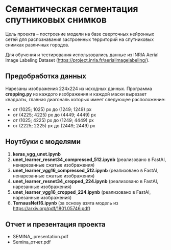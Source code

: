 # Семантическая сегментация спутниковых снимков

Цель проекта – построение модели на базе сверточных нейронных сетей для распознавания застроенных территорий на спутниковых снимках различных городов.

Для обучения и тестирования использовались данные из INRIA Aerial Image Labeling Dataset (https://project.inria.fr/aerialimagelabeling/). 

## Предобработка данных

Нарезаны изображения 224х224 из исходных данных. Программа **cropping.py** из каждого изображения и каждой маски вырезает квадраты, главная диагональ которых имеет следующее расположение:
-	от (1025; 1025) px до (1249; 1249) px
-	от (4225; 4225) px до (4449; 4449) px
-	от (1025; 4225) px до (1249; 4449) px
-	от (2225; 2225) px до (2449; 2449) px


## Ноутбуки с моделями
1. **keras_vgg_unet.ipynb**
2. **unet_learner_resnet34_compressed_512.ipynb** (реализовано в FastAI, ненарезанные сжатые изображения)
3. **unet_learner_vgg16_compressed_512.ipynb** (реализовано в FastAI, ненарезанные сжатые изображения)
4. **unet_learner_resnet34_cropped_224.ipynb** (реализовано в FastAI, нарезанные  изображения) 
5. **unet_learner_vgg16_cropped_224.ipynb**  (реализовано в FastAI, нарезанные  изображения) 
6. **TernausNet16.ipynb** (за основу взята модель из https://arxiv.org/pdf/1801.05746.pdf)

## Отчет и презентация проекта
- SEMINA_.presentation.pdf
- Semina_отчет.pdf






